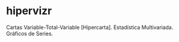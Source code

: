 # hipervizr
Cartas Variable-Total-Variable [Hipercarta]. Estadística Multivariada. Gráficos de Series.
